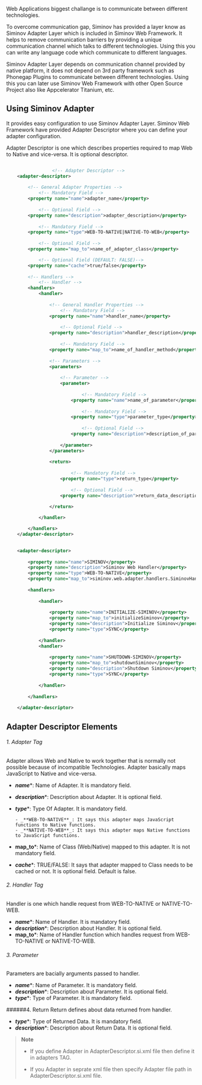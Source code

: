 Web Applications biggest challange is to communicate between different technologies. 

To overcome communication gap, Siminov has provided a layer know as Siminov Adapter Layer which is included in Siminov Web Framework. It helps to remove communication barriers by providing a unique communication channel which talks to different technologies. Using this you can write any language code which communicate to different languages.

Siminov Adapter Layer depends on communication channel provided by native platform, it does not depend on 3rd party framework such as Phonegap Plugins to communicate between different technologies. Using this you can later use Siminov Web Framework with other Open Source Project also like Appcelerator Titanium, etc.

## Using Siminov Adapter
It provides easy configuration to use Siminov Adapter Layer. Siminov Web Framework have provided Adapter Descriptor where you can define your adapter configuration.

Adapter Descriptor is one which describes properties required to map Web to Native and vice-versa. It is optional descriptor.

```xml

                 <!-- Adapter Descriptor -->
    <adapter-descriptor>
    
        <!-- General Adapter Properties -->
            <!-- Mandatory Field -->
        <property name="name">adapter_name</property>
    	
            <!-- Optional Field -->
        <property name="description">adapter_description</property>
    
            <!-- Mandatory Field -->
        <property name="type">WEB-TO-NATIVE|NATIVE-TO-WEB</property>
    
            <!-- Optional Field -->
        <property name="map_to">name_of_adapter_class</property>

            <!-- Optional Field (DEFAULT: FALSE)-->
        <property name="cache">true/false</property>
    
        <!-- Handlers -->
            <!-- Handler -->
        <handlers>        
            <handler>
         
                <!-- General Handler Properties -->
                    <!-- Mandatory Field -->
                <property name="name">handler_name</property>
         
                    <!-- Optional Field -->
                <property name="description">handler_description</property>	            
          	            
                    <!-- Mandatory Field -->
                <property name="map_to">name_of_handler_method</property>	            
         	            	            	           
                <!-- Parameters -->
                <parameters>
             
                    <!-- Parameter -->
                    <parameter>
                 
                            <!-- Mandatory Field -->
                        <property name="name">name_of_parameter</property>
                 
                            <!-- Mandatory Field -->
                        <property name="type">parameter_type</property>
                 
                            <!-- Optional Field -->
                        <property name="description">description_of_parameter</property>
                 
                    </parameter>
                </parameters>
         
                <return>
             
                        <!-- Mandatory Field -->
                    <property name="type">return_type</property>
             
                        <!-- Optional Field -->
                    <property name="description">return_data_description</property>
             
                </return>

            </handler>

        </handlers>
    </adapter-descriptor>

```

```xml
  
    <adapter-descriptor>
    
        <property name="name">SIMINOV</property>
        <property name="description">Siminov Web Handler</property>
        <property name="type">WEB-TO-NATIVE</property>
        <property name="map_to">siminov.web.adapter.handlers.SiminovHandler</property>
    		
        <handlers>
        
            <handler>
            
                <property name="name">INITIALIZE-SIMINOV</property>
                <property name="map_to">initializeSiminov</property>
                <property name="description">Initialize Siminov</property>
                <property name="type">SYNC</property>
            	            
            </handler>
            <handler>
            
                <property name="name">SHUTDOWN-SIMINOV</property>
                <property name="map_to">shutdownSiminov</property>
                <property name="description">Shutdown Siminov</property>
                <property name="type">SYNC</property>
            	            
            </handler>
        
        </handlers>
    	    
    </adapter-descriptor>

```


## Adapter Descriptor Elements

###### 1. Adapter Tag
Adapter allows Web and Native to work together that is normally not possible because of incompatible Technologies. Adapter basically maps JavaScript to Native and vice-versa.

- _**name**_*:  Name of Adapter. It is mandatory field.
- _**description**_*: Description about Adapter. It is optional field.
- _**type**_*: Type Of Adapter. It is mandatory field.

      - _**WEB-TO-NATIVE**_: It says this adapter maps JavaScript functions to Native functions.
      - _**NATIVE-TO-WEB**_: It says this adapter maps Native functions to JavaScript functions.

- **map_to***:  Name of Class (Web/Native) mapped to this adapter. It is not mandatory field.
- _**cache**_*:  TRUE/FALSE: It says that adapter mapped to Class needs to be cached or not. It is optional field. Default is false.
     

###### 2. Handler Tag
Handler is one which handle request from WEB-TO-NATIVE or NATIVE-TO-WEB.

- _**name**_*:  Name of Handler. It is mandatory field.
- _**description**_*:  Description about Handler. It is optional field.
- **map_to***:  Name of Handler function which handles request from WEB-TO-NATIVE or NATIVE-TO-WEB.

###### 3. Parameter
Parameters are bacially arguments passed to handler.

- _**name**_*:  Name of Parameter. It is mandatory field.
- _**description**_*:  Description about Parameter. It is optional field.
- _**type**_*:  Type of Parameter. It is mandatory field.

######4. Return
Return defines about data returned from handler.

- _**type**_*:  Type of Returned Data. It is mandatory field.
- _**description**_*:  Description about Return Data. It is optional field.


> **Note**
>
> - If you define Adapter in AdapterDescriptor.si.xml file then define it in adapters TAG.
>
> - If you Adapter in seprate xml file then specify Adapter file path in AdapterDescriptor.si.xml file.
